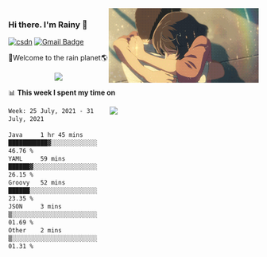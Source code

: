 <img  align='right' height="150" src="https://github.com/LikeRainDay/LikeRainDay/blob/master/pic/img_rain_1.gif?raw=true">



### Hi there. I'm Rainy :lemon:

[![csdn](https://img.shields.io/badge/-csdn-c14438?style=flat-square&logo=c&logoColor=white)](https://blog.csdn.net/qq_15807167)
[![Gmail Badge](https://img.shields.io/badge/-gmail-c14438?style=flat-square&logo=Gmail&logoColor=white&link=mailto:houshuai0816@gmail.com)](mailto:houshuai0816@gmail.com)

🚀Welcome to the rain planet🌎

<center>
<img align='center'  src="https://source.unsplash.com/random/1200x600">
</center>

📊 **This week I spent my time on**

<img align='right'   width="300" src="https://github-readme-stats.vercel.app/api?username=LikeRainDay&show_icons=true&title_color=fff&icon_color=79ff97&text_color=9f9f9f&bg_color=151515">

<!--START_SECTION:waka-->
```text
Week: 25 July, 2021 - 31 July, 2021

Java     1 hr 45 mins    ███████████▓░░░░░░░░░░░░░   46.76 % 
YAML     59 mins         ██████▓░░░░░░░░░░░░░░░░░░   26.15 % 
Groovy   52 mins         ██████░░░░░░░░░░░░░░░░░░░   23.35 % 
JSON     3 mins          ▒░░░░░░░░░░░░░░░░░░░░░░░░   01.69 % 
Other    2 mins          ▒░░░░░░░░░░░░░░░░░░░░░░░░   01.31 % 
```
<!--END_SECTION:waka-->

